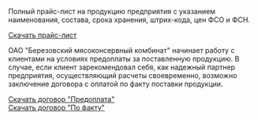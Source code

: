 ﻿Полный прайс-лист на продукцию предприятия с указанием наименования, состава, срока хранения, штрих-кода, цен ФСО и ФСН.

[Скачать прайс-лист](http://meat.by/bmkk/bmkk/download/price.zip)  

ОАО "Березовский мясоконсервный комбинат" начинает работу с клиентами на условиях предоплаты за поставленную продукцию. В случае, если клиент зарекомендовал себя, как надежный партнер предприятия, осуществляющий расчеты своевременно, возможно заключение договора с оплатой по факту поставки продукции.

[Скачать договор "Предоплата"](http://meat.by/bmkk/new/data/downloads/dog_pred.rar)  
[Скачать договор "По факту"](http://meat.by/bmkk/new/data/downloads/dog_poruch.rar)

